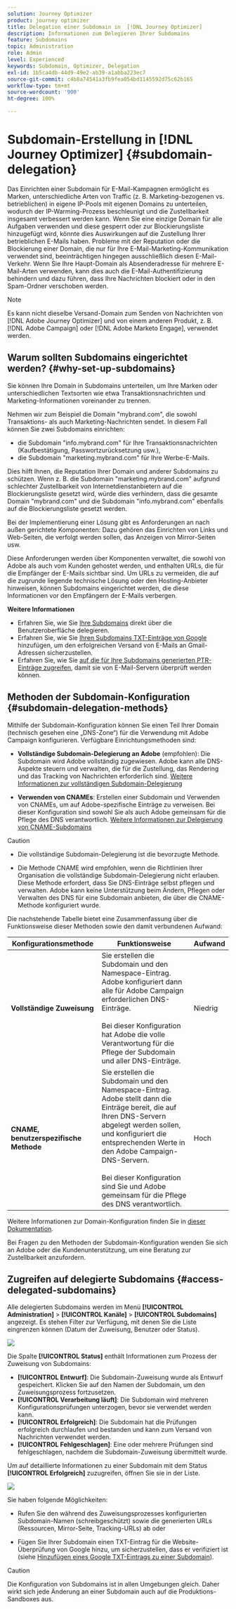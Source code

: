 ```yaml
---
solution: Journey Optimizer
product: journey optimizer
title: Delegation einer Subdomain in  [!DNL Journey Optimizer]
description: Informationen zum Delegieren Ihrer Subdomains
feature: Subdomains
topic: Administration
role: Admin
level: Experienced
keywords: Subdomain, Optimizer, Delegation
exl-id: 1b5ca4db-44d9-49e2-ab39-a1abba223ec7
source-git-commit: c4b8a74541a3fb9fea054bd1145592d75c62b165
workflow-type: tm+mt
source-wordcount: '900'
ht-degree: 100%

---
```


# Subdomain-Erstellung in [!DNL Journey Optimizer] {#subdomain-delegation}

Das Einrichten einer Subdomain für E-Mail-Kampagnen ermöglicht es Marken, unterschiedliche Arten von Traffic (z. B. Marketing-bezogenen vs. betrieblichen) in eigene IP-Pools mit eigenen Domains zu unterteilen, wodurch der IP-Warming-Prozess beschleunigt und die Zustellbarkeit insgesamt verbessert werden kann. Wenn Sie eine einzige Domain für alle Aufgaben verwenden und diese gesperrt oder zur Blockierungsliste hinzugefügt wird, könnte dies Auswirkungen auf die Zustellung Ihrer betrieblichen E-Mails haben. Probleme mit der Reputation oder die Blockierung einer Domain, die nur für Ihre E-Mail-Marketing-Kommunikation verwendet sind, beeinträchtigen hingegen ausschließlich diesen E-Mail-Verkehr. Wenn Sie Ihre Haupt-Domain als Absenderadresse für mehrere E-Mail-Arten verwenden, kann dies auch die E-Mail-Authentifizierung behindern und dazu führen, dass Ihre Nachrichten blockiert oder in den Spam-Ordner verschoben werden.

>[!NOTE]
>
>Es kann nicht dieselbe Versand-Domain zum Senden von Nachrichten von [!DNL Adobe Journey Optimizer] und von einem anderen Produkt, z. B. [!DNL Adobe Campaign] oder [!DNL Adobe Marketo Engage], verwendet werden.

## Warum sollten Subdomains eingerichtet werden? {#why-set-up-subdomains}

Sie können Ihre Domain in Subdomains unterteilen, um Ihre Marken oder unterschiedlichen Textsorten wie etwa Transaktionsnachrichten und Marketing-Informationen voreinander zu trennen.

Nehmen wir zum Beispiel die Domain &quot;mybrand.com&quot;, die sowohl Transaktions- als auch Marketing-Nachrichten sendet. In diesem Fall können Sie zwei Subdomains einrichten:

* die Subdomain &quot;info.mybrand.com&quot; für Ihre Transaktionsnachrichten (Kaufbestätigung, Passwortzurücksetzung usw.),
* die Subdomain &quot;marketing.mybrand.com&quot; für Ihre Werbe-E-Mails.

Dies hilft Ihnen, die Reputation Ihrer Domain und anderer Subdomains zu schützen. Wenn z. B. die Subdomain &quot;marketing.mybrand.com&quot; aufgrund schlechter Zustellbarkeit von Internetdienstanbietern auf die Blockierungsliste gesetzt wird, würde dies verhindern, dass die gesamte Domain &quot;mybrand.com&quot; und die Subdomain &quot;info.mybrand.com&quot; ebenfalls auf die Blockierungsliste gesetzt werden.

Bei der Implementierung einer Lösung gibt es Anforderungen an nach außen gerichtete Komponenten: Dazu gehören das Einrichten von Links und Web-Seiten, die verfolgt werden sollen, das Anzeigen von Mirror-Seiten usw.

Diese Anforderungen werden über Komponenten verwaltet, die sowohl von Adobe als auch vom Kunden gehostet werden, und enthalten URLs, die für die Empfänger der E-Mails sichtbar sind. Um URLs zu vermeiden, die auf die zugrunde liegende technische Lösung oder den Hosting-Anbieter hinweisen, können Subdomains eingerichtet werden, die diese Informationen vor den Empfängern der E-Mails verbergen.

**Weitere Informationen**

* Erfahren Sie, wie Sie [Ihre Subdomains](delegate-subdomain.md) direkt über die Benutzeroberfläche delegieren.
* Erfahren Sie, wie Sie [Ihren Subdomains TXT-Einträge von Google](google-txt.md) hinzufügen, um den erfolgreichen Versand von E-Mails an Gmail-Adressen sicherzustellen.
* Erfahren Sie, wie Sie [auf die für Ihre Subdomains generierten PTR-Einträge zugreifen](ptr-records.md), damit sie von E-Mail-Servern überprüft werden können.

## Methoden der Subdomain-Konfiguration {#subdomain-delegation-methods}

Mithilfe der Subdomain-Konfiguration können Sie einen Teil Ihrer Domain (technisch gesehen eine „DNS-Zone“) für die Verwendung mit Adobe Campaign konfigurieren. Verfügbare Einrichtungsmethoden sind:

* **Vollständige Subdomain-Delegierung an Adobe** (empfohlen): Die Subdomain wird Adobe vollständig zugewiesen. Adobe kann alle DNS-Aspekte steuern und verwalten, die für die Zustellung, das Rendering und das Tracking von Nachrichten erforderlich sind. [Weitere Informationen zur vollständigen Subdomain-Delegierung](delegate-subdomain.md#full-subdomain-delegation)

* **Verwenden von CNAMEs**: Erstellen einer Subdomain und Verwenden von CNAMEs, um auf Adobe-spezifische Einträge zu verweisen. Bei dieser Konfiguration sind sowohl Sie als auch Adobe gemeinsam für die Pflege des DNS verantwortlich. [Weitere Informationen zur Delegierung von CNAME-Subdomains](delegate-subdomain.md#cname-subdomain-delegation)

>[!CAUTION]
>
>* Die vollständige Subdomain-Delegierung ist die bevorzugte Methode.
>
>* Die Methode CNAME wird empfohlen, wenn die Richtlinien Ihrer Organisation die vollständige Subdomain-Delegierung nicht erlauben. Diese Methode erfordert, dass Sie DNS-Einträge selbst pflegen und verwalten. Adobe kann keine Unterstützung beim Ändern, Pflegen oder Verwalten des DNS für eine Subdomain anbieten, die über die CNAME-Methode konfiguriert wurde.

Die nachstehende Tabelle bietet eine Zusammenfassung über die Funktionsweise dieser Methoden sowie den damit verbundenen Aufwand:

| Konfigurationsmethode | Funktionsweise | Aufwand |
|---|---|---|
| **Vollständige Zuweisung** | Sie erstellen die Subdomain und den Namespace-Eintrag. Adobe konfiguriert dann alle für Adobe Campaign erforderlichen DNS-Einträge.<br/><br/>Bei dieser Konfiguration hat Adobe die volle Verantwortung für die Pflege der Subdomain und aller DNS-Einträge. | Niedrig |
| **CNAME, benutzerspezifische Methode** | Sie erstellen die Subdomain und den Namespace-Eintrag. Adobe stellt dann die Einträge bereit, die auf Ihren DNS-Servern abgelegt werden sollen, und konfiguriert die entsprechenden Werte in den Adobe Campaign-DNS-Servern.<br/><br/>Bei dieser Konfiguration sind Sie und Adobe gemeinsam für die Pflege des DNS verantwortlich. | Hoch |

Weitere Informationen zur Domain-Konfiguration finden Sie in [dieser Dokumentation](https://experienceleague.adobe.com/docs/deliverability-learn/deliverability-best-practice-guide/additional-resources/product-specific-resources/campaign/ac-domain-name-setup.html?lang=de).

Bei Fragen zu den Methoden der Subdomain-Konfiguration wenden Sie sich an Adobe oder die Kundenunterstützung, um eine Beratung zur Zustellbarkeit anzufordern.

## Zugreifen auf delegierte Subdomains {#access-delegated-subdomains}

Alle delegierten Subdomains werden im Menü **[!UICONTROL Administration]** > **[!UICONTROL Kanäle]** > **[!UICONTROL Subdomains]** angezeigt. Es stehen Filter zur Verfügung, mit denen Sie die Liste eingrenzen können (Datum der Zuweisung, Benutzer oder Status).

![](assets/subdomain-list.png)

Die Spalte **[!UICONTROL Status]** enthält Informationen zum Prozess der Zuweisung von Subdomains:

* **[!UICONTROL Entwurf]**: Die Subdomain-Zuweisung wurde als Entwurf gespeichert. Klicken Sie auf den Namen der Subdomain, um den Zuweisungsprozess fortzusetzen.
* **[!UICONTROL Verarbeitung läuft]**: Die Subdomain wird mehreren Konfigurationsprüfungen unterzogen, bevor sie verwendet werden kann.
* **[!UICONTROL Erfolgreich]**: Die Subdomain hat die Prüfungen erfolgreich durchlaufen und bestanden und kann zum Versand von Nachrichten verwendet werden.
* **[!UICONTROL Fehlgeschlagen]**: Eine oder mehrere Prüfungen sind fehlgeschlagen, nachdem die Subdomain-Zuweisung übermittelt wurde.

Um auf detaillierte Informationen zu einer Subdomain mit dem Status **[!UICONTROL Erfolgreich]** zuzugreifen, öffnen Sie sie in der Liste.

![](assets/subdomain-delegated.png)

Sie haben folgende Möglichkeiten:

* Rufen Sie den während des Zuweisungsprozesses konfigurierten Subdomain-Namen (schreibgeschützt) sowie die generierten URLs (Ressourcen, Mirror-Seite, Tracking-URLs) ab oder

* Fügen Sie Ihrer Subdomain einen TXT-Eintrag für die Website-Überprüfung von Google hinzu, um sicherzustellen, dass er verifiziert ist (siehe [Hinzufügen eines Google TXT-Eintrags zu einer Subdomain](google-txt.md)).


>[!CAUTION]
>
>Die Konfiguration von Subdomains ist in allen Umgebungen gleich. Daher wirkt sich jede Änderung an einer Subdomain auch auf die Produktions-Sandboxes aus.
